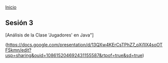<!-- No borrar o modificar -->
[Inicio](./index.md)

## Sesión 3 


<!-- Su documentación aquí -->

[Análisis de la Clase 'Jugadores' en Java"]

(https://docs.google.com/presentation/d/13QXw4KErCsTPhZ7_oXj1IX4soOTFSkmn/edit?usp=sharing&ouid=108615204692431155587&rtpof=true&sd=true)




